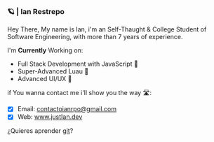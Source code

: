 ### 🪐 | Ian Restrepo

Hey There, My name is Ian, i'm an Self-Thaught & College Student of Software Engineering, with more than 7 years of experience.

I'm **Currently** Working on:

*  Full Stack Development with JavaScript 💛
*  Super-Advanced Luau 💙
*  Advanced UI/UX 🎨

if You wanna contact me i'll show you the way 🛣: 
- [x]   Email: contactoianrpo@gmail.com
- [x]   Web: www.justIan.dev

¿Quieres aprender [git](/PasosGit.md)?